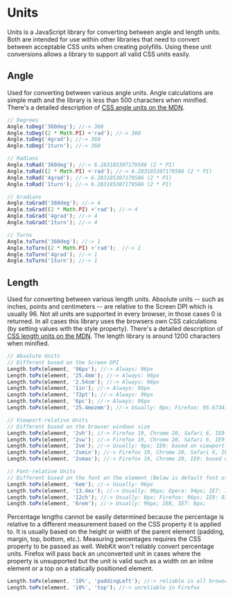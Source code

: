 # Units
Units is a JavaScript library for converting between angle and length units. Both are intended for use within other libraries that need to convert between acceptable CSS units when creating polyfills. Using these unit conversions allows a library to support all valid CSS units easily.

## Angle
Used for converting between various angle units. Angle calculations are simple math and the library is less than 500 characters when minified. There's a detailed description of [CSS angle units on the MDN](https://developer.mozilla.org/en/CSS/angle).

```javascript
// Degrees
Angle.toDeg('360deg'); //-> 360
Angle.toDeg((2 * Math.PI) +'rad'); //-> 360
Angle.toDeg('4grad'); //-> 360
Angle.toDeg('1turn'); //-> 360

// Radians
Angle.toRad('360deg'); //-> 6.283185307179586 (2 * PI)
Angle.toRad((2 * Math.PI) +'rad'); //-> 6.283185307179586 (2 * PI)
Angle.toRad('4grad'); //-> 6.283185307179586 (2 * PI)
Angle.toRad('1turn'); //-> 6.283185307179586 (2 * PI)

// Gradians
Angle.toGrad('360deg'); //-> 4
Angle.toGrad((2 * Math.PI) +'rad'); //-> 4
Angle.toGrad('4grad'); //-> 4
Angle.toGrad('1turn'); //-> 4

// Turns
Angle.toTurn('360deg'); //-> 1
Angle.toTurn((2 * Math.PI) +'rad');  //-> 1
Angle.toTurn('4grad'); //-> 1
Angle.toTurn('1turn'); //-> 1
```

## Length
Used for converting between various length units. Absolute units -- such as inches, points and centimeters -- are relative to the Screen DPI which is usually 96. Not all units are supported in every browser, in those cases 0 is returned. In all cases this library uses the browsers own CSS calculations (by setting values with the style property). There's a detailed description of [CSS length units on the MDN](https://developer.mozilla.org/en/CSS/length). The length library is around 1200 characters when minified.

```javascript
// Absolute Units
// Different based on the Screen DPI
Length.toPx(element, '96px'); //-> Always: 96px
Length.toPx(element, '25.4mm'); //-> Always: 96px
Length.toPx(element, '2.54cm'); //-> Always: 96px
Length.toPx(element, '1in'); //-> Always: 96px
Length.toPx(element, '72pt'); //-> Always: 96px
Length.toPx(element, '6pc'); //-> Always: 96px
Length.toPx(element, '25.4mozmm'); //-> Usually: 0px; Firefox: 95.673418px

// Viewport-relative Units
// Different based on the browser windows size
Length.toPx(element, '2vh'); //-> Firefox 19, Chrome 20, Safari 6, IE9: based on viewport height
Length.toPx(element, '2vw'); //-> Firefox 19, Chrome 20, Safari 6, IE9: based on viewport width
Length.toPx(element, '2vm'); //-> Usually: 0px; IE9: based on viewport height/width
Length.toPx(element, '2vmin'); //-> Firefox 19, Chrome 20, Safari 6, IE9: based on viewport height/width
Length.toPx(element, '2vmax'); //-> Firefox 19, Chrome 20, IE9: based on viewport height/width

// Font-relative Units
// Different based on the font on the element (Below is default font of 16px serif font)
Length.toPx(element, '6em'); //-> Usually: 96px
Length.toPx(element, '13.4ex'); //-> Usually: 96px; Opera: 94px; IE7: 107px; Safari: 112px;
Length.toPx(element, '12ch'); //-> Usually: 0px; Firefox: 96px; IE9: 83.2px
Length.toPx(element, '6rem'); //-> Usually: 96px; IE8, IE7: 0px;
```

Percentage lengths cannot be easily determined because the percentage is relative to a different measurement based on the CSS property it is applied to. It is usually based on the height or width of the parent element (padding, margin, top, bottom, etc.). Measuring percentages requires the CSS property to be passed as well. WebKit won't reliably convert percentage units. Firefox will pass back an unconverted unit in cases where the property is unsupported but the unit is valid such as a width on an inline element or a top on a statically positioned element.

```javascript
Length.toPx(element, '10%', 'paddingLeft'); //-> reliable in all browsers
Length.toPx(element, '10%', 'top'); //-> unreliable in Firefox
```
    
